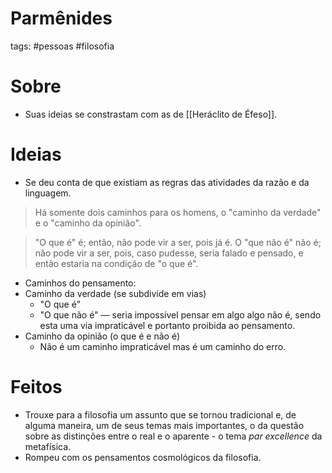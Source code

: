 # Parmênides
tags: #pessoas #filosofia 

# Sobre
- Suas ideias se constrastam com as de [[Heráclito de Éfeso]].
# Ideias
- Se deu conta de que existiam as regras das atividades da razão e da linguagem.
> Há somente dois caminhos para os homens, o "caminho da verdade" e o "caminho da opinião".


> "O que é" é; então, não pode vir a ser, pois já é. O "que não é" não é; não pode vir a ser, pois, caso pudesse, seria falado e pensado, e então estaria na condição de "o que é".
- Caminhos do pensamento:
- Caminho da verdade (se subdivide em vias)
	- "O que é"
	- "O que não é" — seria impossível pensar em algo algo não é, sendo esta uma via impraticável e portanto proibida ao pensamento.
- Caminho da opinião (o que é e não é)
	- Não é um caminho impraticável mas é um caminho do erro.
# Feitos
- Trouxe para a filosofia um assunto que se tornou tradicional e, de alguma maneira, um de seus temas mais importantes, o da questão sobre as distinções entre o real e o aparente - o tema *par excellence* da metafísica.
- Rompeu com os pensamentos cosmológicos da filosofia.